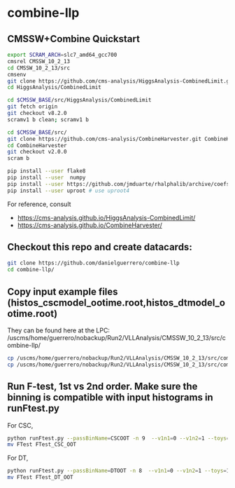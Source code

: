 # combine-llp

## CMSSW+Combine Quickstart
```bash
export SCRAM_ARCH=slc7_amd64_gcc700
cmsrel CMSSW_10_2_13
cd CMSSW_10_2_13/src
cmsenv
git clone https://github.com/cms-analysis/HiggsAnalysis-CombinedLimit.git HiggsAnalysis/CombinedLimit
cd HiggsAnalysis/CombinedLimit

cd $CMSSW_BASE/src/HiggsAnalysis/CombinedLimit
git fetch origin
git checkout v8.2.0
scramv1 b clean; scramv1 b

cd $CMSSW_BASE/src/
git clone https://github.com/cms-analysis/CombineHarvester.git CombineHarvester
cd CombineHarvester
git checkout v2.0.0
scram b

pip install --user flake8
pip install --user  numpy
pip install --user https://github.com/jmduarte/rhalphalib/archive/coefsq_rebase.zip
pip install --user uproot # use uproot4
```
For reference, consult
 - https://cms-analysis.github.io/HiggsAnalysis-CombinedLimit/
 - https://cms-analysis.github.io/CombineHarvester/

## Checkout this repo and create datacards:
```bash
git clone https://github.com/danielguerrero/combine-llp
cd combine-llp/
```

## Copy input example files (histos_cscmodel_ootime.root,histos_dtmodel_ootime.root)
They can be found here at the LPC: /uscms/home/guerrero/nobackup/Run2/VLLAnalysis/CMSSW_10_2_13/src/combine-llp/
```bash
cp /uscms/home/guerrero/nobackup/Run2/VLLAnalysis/CMSSW_10_2_13/src/combine-llp/histos_cscmodel_ootime.root .
cp /uscms/home/guerrero/nobackup/Run2/VLLAnalysis/CMSSW_10_2_13/src/combine-llp/histos_dtmodel_ootime.root .
```

## Run F-test, 1st vs 2nd order. Make sure the binning is compatible with input histograms in runFtest.py
For CSC,
```bash
python runFtest.py --passBinName=CSCOOT -n 9  --v1n1=0 --v1n2=1 --toys=1000 -s 1 --ifile histos_cscmodel_ootime.root
mv FTest FTest_CSC_OOT
```
For DT,
```bash
python runFtest.py --passBinName=DTOOT -n 8  --v1n1=0 --v1n2=1 --toys=1000 -s 1 --ifile histos_dtmodel_ootime.root
mv FTest FTest_DT_OOT
```

